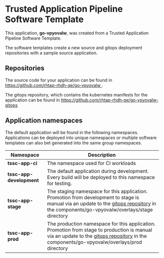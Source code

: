 # Trusted Application Pipeline Software Template

This application, **go-vpyovalw**, was created from a Trusted Application Pipeline Software Template.

The software templates create a new source and gitops deployment repositories with a sample source application. 

## Repositories

The source code for your application can be found in [https://github.com/rhtap-rhdh-qe/go-vpyovalw ](https://github.com/rhtap-rhdh-qe/go-vpyovalw ).
 
The gitops repository, which contains the kubernetes manifests for the application can be found in 
[https://github.com/rhtap-rhdh-qe/go-vpyovalw-gitops ](https://github.com/rhtap-rhdh-qe/go-vpyovalw-gitops ) 

## Application namespaces 

The default application will be found in the following namespaces. Applications can be deployed into unique namespaces or multiple software templates can also bet generated into the same group namespaces.  

|  Namespace   |  Description   |  
| -------- | -------- |
| **tssc-app-ci** | The namespace used for CI workloads |
| **tssc-app-development** | The default application during development. Every build will be deployed to this namespace for testing. |
| **tssc-app-stage** | The staging namespace for this application. Promotion from development to stage is manual via an update to the [gitops repository](https://github.com/rhtap-rhdh-qe/go-vpyovalw-gitops ) in the components/go-vpyovalw/overlays/stage directory |
| **tssc-app-prod** | The production namespace for this application. Promotion from stage to production is manual via an update to the [gitops repository](https://github.com/rhtap-rhdh-qe/go-vpyovalw-gitops ) in the components/go-vpyovalw/overlays/prod directory |